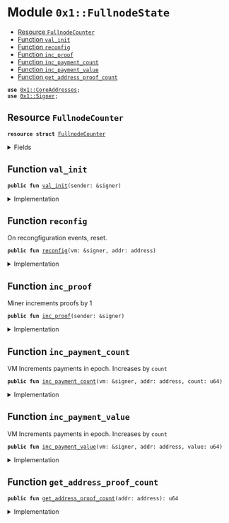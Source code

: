 
<a name="0x1_FullnodeState"></a>

# Module `0x1::FullnodeState`



-  [Resource `FullnodeCounter`](#0x1_FullnodeState_FullnodeCounter)
-  [Function `val_init`](#0x1_FullnodeState_val_init)
-  [Function `reconfig`](#0x1_FullnodeState_reconfig)
-  [Function `inc_proof`](#0x1_FullnodeState_inc_proof)
-  [Function `inc_payment_count`](#0x1_FullnodeState_inc_payment_count)
-  [Function `inc_payment_value`](#0x1_FullnodeState_inc_payment_value)
-  [Function `get_address_proof_count`](#0x1_FullnodeState_get_address_proof_count)


<pre><code><b>use</b> <a href="CoreAddresses.md#0x1_CoreAddresses">0x1::CoreAddresses</a>;
<b>use</b> <a href="Signer.md#0x1_Signer">0x1::Signer</a>;
</code></pre>



<a name="0x1_FullnodeState_FullnodeCounter"></a>

## Resource `FullnodeCounter`



<pre><code><b>resource</b> <b>struct</b> <a href="FullnodeState.md#0x1_FullnodeState_FullnodeCounter">FullnodeCounter</a>
</code></pre>



<details>
<summary>Fields</summary>


<dl>
<dt>
<code>proofs_submitted_in_epoch: u64</code>
</dt>
<dd>

</dd>
<dt>
<code>proofs_paid_in_epoch: u64</code>
</dt>
<dd>

</dd>
<dt>
<code>subsidy_in_epoch: u64</code>
</dt>
<dd>

</dd>
<dt>
<code>cumulative_proofs_submitted: u64</code>
</dt>
<dd>

</dd>
<dt>
<code>cumulative_proofs_paid: u64</code>
</dt>
<dd>

</dd>
<dt>
<code>cumulative_subsidy: u64</code>
</dt>
<dd>

</dd>
</dl>


</details>

<a name="0x1_FullnodeState_val_init"></a>

## Function `val_init`



<pre><code><b>public</b> <b>fun</b> <a href="FullnodeState.md#0x1_FullnodeState_val_init">val_init</a>(sender: &signer)
</code></pre>



<details>
<summary>Implementation</summary>


<pre><code><b>public</b> <b>fun</b> <a href="FullnodeState.md#0x1_FullnodeState_val_init">val_init</a>(sender: &signer) {
    <b>assert</b>(!<b>exists</b>&lt;<a href="FullnodeState.md#0x1_FullnodeState_FullnodeCounter">FullnodeCounter</a>&gt;(<a href="Signer.md#0x1_Signer_address_of">Signer::address_of</a>(sender)), 130112011021);
    move_to&lt;<a href="FullnodeState.md#0x1_FullnodeState_FullnodeCounter">FullnodeCounter</a>&gt;(
    sender,
    <a href="FullnodeState.md#0x1_FullnodeState_FullnodeCounter">FullnodeCounter</a> {
        proofs_submitted_in_epoch: 0,
        proofs_paid_in_epoch: 0, // count
        subsidy_in_epoch: 0, // value
        cumulative_proofs_submitted: 0,
        cumulative_proofs_paid: 0,
        cumulative_subsidy: 0,
      }
    );
}
</code></pre>



</details>

<a name="0x1_FullnodeState_reconfig"></a>

## Function `reconfig`

On recongfiguration events, reset.


<pre><code><b>public</b> <b>fun</b> <a href="FullnodeState.md#0x1_FullnodeState_reconfig">reconfig</a>(vm: &signer, addr: address)
</code></pre>



<details>
<summary>Implementation</summary>


<pre><code><b>public</b> <b>fun</b> <a href="FullnodeState.md#0x1_FullnodeState_reconfig">reconfig</a>(vm: &signer, addr: address) <b>acquires</b> <a href="FullnodeState.md#0x1_FullnodeState_FullnodeCounter">FullnodeCounter</a> {
    <b>let</b> sender = <a href="Signer.md#0x1_Signer_address_of">Signer::address_of</a>(vm);
    <b>assert</b>(sender == <a href="CoreAddresses.md#0x1_CoreAddresses_LIBRA_ROOT_ADDRESS">CoreAddresses::LIBRA_ROOT_ADDRESS</a>(), 190201014010);
    <b>let</b> state = borrow_global_mut&lt;<a href="FullnodeState.md#0x1_FullnodeState_FullnodeCounter">FullnodeCounter</a>&gt;(addr);
    state.cumulative_proofs_submitted = state.cumulative_proofs_submitted + state.proofs_submitted_in_epoch;
    state.cumulative_proofs_paid = state.cumulative_proofs_paid + state.proofs_paid_in_epoch;
    state.cumulative_subsidy = state.cumulative_subsidy + state.subsidy_in_epoch;
    // reset
    state.proofs_submitted_in_epoch= 0;
    state.proofs_paid_in_epoch = 0;
    state.subsidy_in_epoch = 0;
}
</code></pre>



</details>

<a name="0x1_FullnodeState_inc_proof"></a>

## Function `inc_proof`

Miner increments proofs by 1


<pre><code><b>public</b> <b>fun</b> <a href="FullnodeState.md#0x1_FullnodeState_inc_proof">inc_proof</a>(sender: &signer)
</code></pre>



<details>
<summary>Implementation</summary>


<pre><code><b>public</b> <b>fun</b> <a href="FullnodeState.md#0x1_FullnodeState_inc_proof">inc_proof</a>(sender: &signer) <b>acquires</b> <a href="FullnodeState.md#0x1_FullnodeState_FullnodeCounter">FullnodeCounter</a> {
  <b>let</b> addr = <a href="Signer.md#0x1_Signer_address_of">Signer::address_of</a>(sender);
  <b>let</b> state = borrow_global_mut&lt;<a href="FullnodeState.md#0x1_FullnodeState_FullnodeCounter">FullnodeCounter</a>&gt;(addr);
  state.proofs_submitted_in_epoch = state.proofs_submitted_in_epoch + 1;
}
</code></pre>



</details>

<a name="0x1_FullnodeState_inc_payment_count"></a>

## Function `inc_payment_count`

VM Increments payments in epoch. Increases by <code>count</code>


<pre><code><b>public</b> <b>fun</b> <a href="FullnodeState.md#0x1_FullnodeState_inc_payment_count">inc_payment_count</a>(vm: &signer, addr: address, count: u64)
</code></pre>



<details>
<summary>Implementation</summary>


<pre><code><b>public</b> <b>fun</b> <a href="FullnodeState.md#0x1_FullnodeState_inc_payment_count">inc_payment_count</a>(vm: &signer, addr: address, count: u64) <b>acquires</b> <a href="FullnodeState.md#0x1_FullnodeState_FullnodeCounter">FullnodeCounter</a> {
  <b>assert</b>(<a href="Signer.md#0x1_Signer_address_of">Signer::address_of</a>(vm) == <a href="CoreAddresses.md#0x1_CoreAddresses_LIBRA_ROOT_ADDRESS">CoreAddresses::LIBRA_ROOT_ADDRESS</a>(), 190201014010);
  <b>let</b> state = borrow_global_mut&lt;<a href="FullnodeState.md#0x1_FullnodeState_FullnodeCounter">FullnodeCounter</a>&gt;(addr);
  state.proofs_paid_in_epoch = state.proofs_paid_in_epoch + count;
}
</code></pre>



</details>

<a name="0x1_FullnodeState_inc_payment_value"></a>

## Function `inc_payment_value`

VM Increments payments in epoch. Increases by <code>count</code>


<pre><code><b>public</b> <b>fun</b> <a href="FullnodeState.md#0x1_FullnodeState_inc_payment_value">inc_payment_value</a>(vm: &signer, addr: address, value: u64)
</code></pre>



<details>
<summary>Implementation</summary>


<pre><code><b>public</b> <b>fun</b> <a href="FullnodeState.md#0x1_FullnodeState_inc_payment_value">inc_payment_value</a>(vm: &signer, addr: address, value: u64) <b>acquires</b> <a href="FullnodeState.md#0x1_FullnodeState_FullnodeCounter">FullnodeCounter</a> {
  <b>assert</b>(<a href="Signer.md#0x1_Signer_address_of">Signer::address_of</a>(vm) == <a href="CoreAddresses.md#0x1_CoreAddresses_LIBRA_ROOT_ADDRESS">CoreAddresses::LIBRA_ROOT_ADDRESS</a>(), 190201014010);
  <b>let</b> state = borrow_global_mut&lt;<a href="FullnodeState.md#0x1_FullnodeState_FullnodeCounter">FullnodeCounter</a>&gt;(addr);
  state.subsidy_in_epoch = state.subsidy_in_epoch + value;
}
</code></pre>



</details>

<a name="0x1_FullnodeState_get_address_proof_count"></a>

## Function `get_address_proof_count`



<pre><code><b>public</b> <b>fun</b> <a href="FullnodeState.md#0x1_FullnodeState_get_address_proof_count">get_address_proof_count</a>(addr: address): u64
</code></pre>



<details>
<summary>Implementation</summary>


<pre><code><b>public</b> <b>fun</b> <a href="FullnodeState.md#0x1_FullnodeState_get_address_proof_count">get_address_proof_count</a>(addr: address):u64 <b>acquires</b> <a href="FullnodeState.md#0x1_FullnodeState_FullnodeCounter">FullnodeCounter</a> {
  <b>let</b> state = borrow_global&lt;<a href="FullnodeState.md#0x1_FullnodeState_FullnodeCounter">FullnodeCounter</a>&gt;(addr);
  state.proofs_submitted_in_epoch
}
</code></pre>



</details>


[//]: # ("File containing references which can be used from documentation")
[ACCESS_CONTROL]: https://github.com/libra/lip/blob/master/lips/lip-2.md
[ROLE]: https://github.com/libra/lip/blob/master/lips/lip-2.md#roles
[PERMISSION]: https://github.com/libra/lip/blob/master/lips/lip-2.md#permissions
